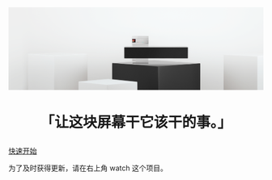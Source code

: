 ![](https://github.com/lz233/MeizuGravity/raw/master/Gravity/banner.png)



# <p align="center">「让这块屏幕干它该干的事。」</p>

[快速开始](https://gravity.project.ac.cn)

为了及时获得更新，请在右上角 watch 这个项目。

